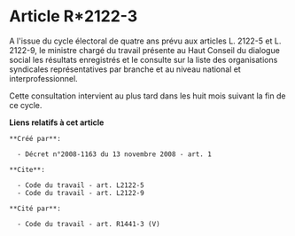 # Article R*2122-3

A l'issue du cycle électoral de quatre ans prévu aux articles L. 2122-5 et L. 2122-9, le ministre chargé du travail présente
au Haut Conseil du dialogue social les résultats enregistrés et le consulte sur la liste des organisations syndicales
représentatives par branche et au niveau national et interprofessionnel. 

Cette consultation intervient au plus tard dans les huit mois suivant la fin de ce cycle.

**Liens relatifs à cet article**

	**Créé par**:

	  - Décret n°2008-1163 du 13 novembre 2008 - art. 1

	**Cite**:

	  - Code du travail - art. L2122-5
	  - Code du travail - art. L2122-9

	**Cité par**:

	  - Code du travail - art. R1441-3 (V)

